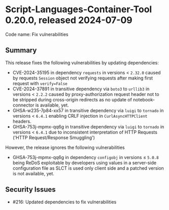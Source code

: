 # Script-Languages-Container-Tool 0.20.0, released 2024-07-09

Code name: Fix vulnerabilities

## Summary

This release fixes the following vulnerabilities by updating dependencies:
* CVE-2024-35195 in dependency `requests` in versions < `2.32.0` caused by requests `Session` object not verifying requests after making first request with `verify=False`
* CVE-2024-37891 in transitive dependency via `boto3` to `urllib3` in versions < `2.2.2` caused by proxy-authorization request header not to be stripped during cross-origin redirects as no update of notebook-connector is available, yet.
* GHSA-w235-7p84-xx57 in transitive dependency via `luigi` to `tornado` in versions < `6.4.1` enabling CRLF injection in `CurlAsyncHTTPClient` headers.
* GHSA-753j-mpmx-qq6g in transitive dependency via `luigi` to `tornado` in versions < `6.4.1` due to inconsistent interpretation of HTTP Requests ('HTTP Request/Response Smuggling')

However, the release ignores the following vulnerabilities
* GHSA-753j-mpmx-qq6g in dependency `configobj` in versions &le; `5.0.8` being ReDoS exploitable by developers using values in a server-side configuration file as SLCT is used only client side and a patched version is not available, yet.

## Security Issues

* #216: Updated dependencies to fix vulnerabilities
